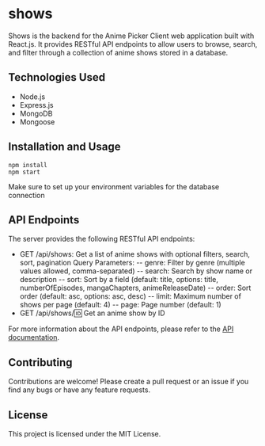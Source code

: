 # shows

Shows is the backend for the Anime Picker Client web application built with React.js. It provides RESTful API endpoints to allow users to browse, search, and filter through a collection of anime shows stored in a database.

## Technologies Used

- Node.js
- Express.js
- MongoDB
- Mongoose

## Installation and Usage

```
npm install
npm start
```

Make sure to set up your environment variables for the database connection

## API Endpoints

The server provides the following RESTful API endpoints:

- GET /api/shows: Get a list of anime shows with optional filters, search, sort, pagination Query Parameters:
-- genre: Filter by genre (multiple values allowed, comma-separated)
-- search: Search by show name or description
-- sort: Sort by a field (default: title, options: title, numberOfEpisodes, mangaChapters, animeReleaseDate)
-- order: Sort order (default: asc, options: asc, desc)
-- limit: Maximum number of shows per page (default: 4)
-- page: Page number (default: 1)
- GET /api/shows/:id: Get an anime show by ID

For more information about the API endpoints, please refer to the [API documentation](API.md).

## Contributing

Contributions are welcome! Please create a pull request or an issue if you find any bugs or have any feature requests.

## License

This project is licensed under the MIT License.
